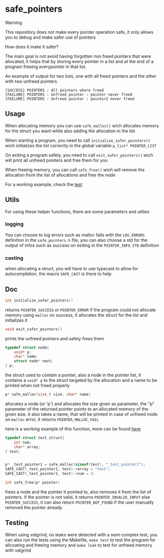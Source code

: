 # safe_pointers

> [!WARNING]
> This repository does not make every pointer operation safe, it only allows you to debug and make safer use of pointers

How does it make it safer?

The main goal is not avoid having forgotten non freed pointers that were allocated, it helps that by storing every pointer in a list and at the end of a program freeing everypointer in that list.


An example of output for two lists, one with all freed pointers and the other with two unfreed pointers
```
[SUCCESS] POINTERS : All pointers where freed
[FAILURE] POINTERS : Unfreed pointer : pointer never freed
[FAILURE] POINTERS : Unfreed pointer : pointer2 never freed
```

## Usage

When allocating memory you can use `safe_malloc()` wich allocates memory for the struct you want while also adding the allocation in the list

When starting a program, you need to call `initialize_safer_pointers()` wich initializes the list correctly in the global variable `p_list* POINTER_LIST`

On exiting a program safely, you need to call `exit_safer_pointers()` wich will print all unfreed pointers and free them for you

When freeing memory, you can call `safe_free()` wich will remove the allocation from the list of allocations and free the node

For a working example, check the [test](test_safe_pointers.c)



## Utils

For using these helper functions, there are some parameters and utilies

### logging

You can choose to log errors such as malloc fails with the `LOG_ERRORS` definition in the `safe_pointers.h` file, you can also choose a std for the output of infos such as success on exiting in the `POINTER_INFO_STD` definition

### casting

when allocating a struct, you will have to use typecast to allow for autocompletion, the macro `SAFE_CAST` is there to help


## Doc


```c
int initialize_safer_pointers()
```
returns `POINTER_SUCCESS` or `POINTER_ERROR` if the program could not allocate memory using `malloc`
on success, it allocates the struct for the list and initializes it


```c
void exit_safer_pointers()
```
prints the unfreed pointers and safely frees them


```c
typedef struct node{
    void* p;
    char* name;
    struct node* next;
} p;
```

the struct used to contain a pointer, also a node in the pointer list,  it contains a `void* p` to the struct targeted by the allocation and a name to be printed when not freed properly

```c
p* safe_malloc(size_t size, char* name)
```
allocates a node (or 'p') and allocates the size given as parameter, the "p" parameter of the returned pointer points to an allocated memory of the given size. it also takes a name, that will be printed in case of unfreed node. on `malloc` error, it returns `POINTER_MALLOC_FAIL`

here is a working example of this function, more can be found [here](test_safe_pointers.c)

```c
typedef struct test_struct{
    int num;
    char* array;
} test;


p* _test_pointer1 = safe_malloc(sizeof(test), "_test_pointer1");
SAFE_CAST(_test_pointer1, test)->array = "test";
SAFE_CAST(_test_pointer1, test)->num = 4;
```


```c
int safe_free(p* pointer)
```
frees a node and the pointer it pointed to, also removes it from the list of pointers.
if the pointer is not valid, it returns `POINTER_INVALID_INPUT` else `POINTER_SUCCESS`, it can also return `POINTER_NOT_FOUND` if the user manually removed the pointer already

## Testing

When using valgrind, no leaks were detected with a semi complex test, you can also run the tests using the Makefile, `make test` to test the program for allcoating and freeing memory and `make leak` to test for unfreed memory with valgrind